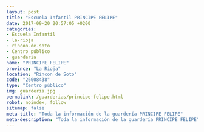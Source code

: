 ```yaml
---
layout: post
title: "Escuela Infantil PRINCIPE FELIPE"
date: 2017-09-20 20:57:05 +0200
categories:
- Escuela Infantil
- la-rioja
- rincon-de-soto
- Centro público
- guarderia
name: "PRINCIPE FELIPE"
province: "La Rioja"
location: "Rincon de Soto"
code: "26008438"
type: "Centro público"
img: guarderia.jpg
permalink: /guarderias/principe-felipe.html
robot: noindex, follow
sitemap: false
meta-title: "Toda la información de la guardería PRINCIPE FELIPE"
meta-description: "Toda la información de la guardería PRINCIPE FELIPE"
---
```

